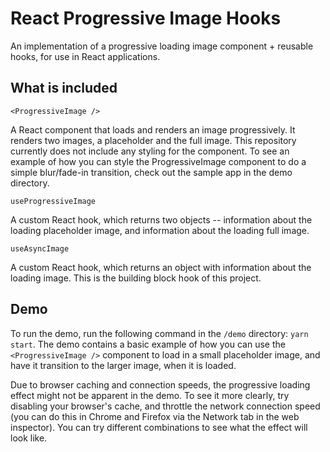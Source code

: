 # React Progressive Image Hooks

An implementation of a progressive loading image component + reusable hooks, for use in React applications.

## What is included

`<ProgressiveImage />`

A React component that loads and renders an image progressively. It renders two images, a placeholder and the full image. This repository currently does not include any styling for the component. To see an example of how you can style the ProgressiveImage component to do a simple blur/fade-in transition, check out the sample app in the demo directory.

`useProgressiveImage`

A custom React hook, which returns two objects -- information about the loading placeholder image, and information about the loading full image.

`useAsyncImage`

A custom React hook, which returns an object with information about the loading image. This is the building block hook of this project.

## Demo

To run the demo, run the following command in the `/demo` directory: `yarn start`. The demo contains a basic example of how you can use the `<ProgressiveImage />` component to load in a small placeholder image, and have it transition to the larger image, when it is loaded.

Due to browser caching and connection speeds, the progressive loading effect might not be apparent in the demo. To see it more clearly, try disabling your browser's cache, and throttle the network connection speed (you can do this in Chrome and Firefox via the Network tab in the web inspector). You can try different combinations to see what the effect will look like.
